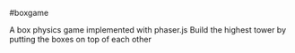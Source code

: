 #boxgame

A box physics game implemented with phaser.js 
Build the highest tower by putting the boxes on top of each other

